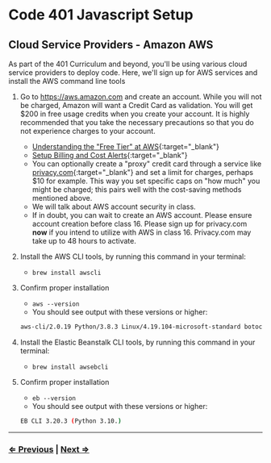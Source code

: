 # Code 401 Javascript Setup

## Cloud Service Providers - Amazon AWS

As part of the 401 Curriculum and beyond, you'll be using various cloud service providers to deploy code. Here, we'll sign up for AWS services and install the AWS command line tools

1. Go to <https://aws.amazon.com> and create an account. While you will not be charged, Amazon will want a Credit Card as validation. You will get $200 in free usage credits when you create your account. It is highly recommended that you take the necessary precautions so that you do not experience charges to your account.
   - [Understanding the "Free Tier" at AWS](https://aws.amazon.com/getting-started/hands-on/control-your-costs-free-tier-budgets){:target="_blank"}
   - [Setup Billing and Cost Alerts](https://www.codefellows.org/blog/aws-without-breaking-the-bank){:target="_blank"}
   - You can optionally create a "proxy" credit card through a service like [privacy.com](https://privacy.com){:target="_blank"} and set a limit for charges, perhaps $10 for example.  This way you set specific caps on "how much" you might be charged; this pairs well with the cost-saving methods mentioned above.    
    - We will talk about AWS account security in class.  
    - If in doubt, you can wait to create an AWS account. Please ensure account creation before class 16.  Please sign up for privacy.com **now** if you intend to utilize with AWS in class 16.  Privacy.com may take up to 48 hours to activate.

1. Install the AWS CLI tools, by running this command in your terminal:
   - `brew install awscli`
1. Confirm proper installation
   - `aws --version`
   - You should see output with these versions or higher:

   ```bash
   aws-cli/2.0.19 Python/3.8.3 Linux/4.19.104-microsoft-standard botocore/2.0.0dev23
   ```

1. Install the Elastic Beanstalk CLI tools, by running this command in your terminal:
   - `brew install awsebcli`
1. Confirm proper installation
   - `eb --version`
   - You should see output with these versions or higher:

   ```bash
   EB CLI 3.20.3 (Python 3.10.)
   ```

---

### [⇐ Previous](./1-httpie.md) | [Next ⇒](./3-postgres.md)
